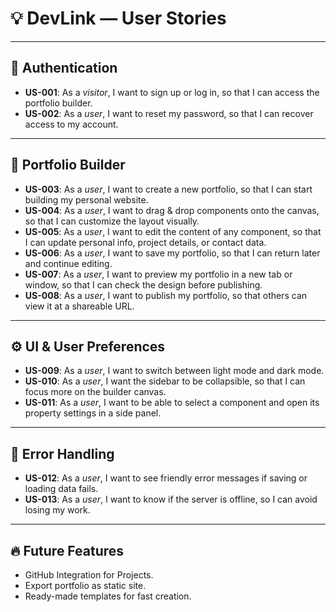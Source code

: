 # 💡 DevLink — User Stories

---

## 📌 Authentication

- **US-001**: As a _visitor_, I want to sign up or log in, so that I can access the portfolio builder.
- **US-002**: As a _user_, I want to reset my password, so that I can recover access to my account.

---

## 🎨 Portfolio Builder

- **US-003**: As a _user_, I want to create a new portfolio, so that I can start building my personal website.
- **US-004**: As a _user_, I want to drag & drop components onto the canvas, so that I can customize the layout visually.
- **US-005**: As a _user_, I want to edit the content of any component, so that I can update personal info, project details, or contact data.
- **US-006**: As a _user_, I want to save my portfolio, so that I can return later and continue editing.
- **US-007**: As a _user_, I want to preview my portfolio in a new tab or window, so that I can check the design before publishing.
- **US-008**: As a _user_, I want to publish my portfolio, so that others can view it at a shareable URL.

---

## ⚙️ UI & User Preferences

- **US-009**: As a _user_, I want to switch between light mode and dark mode.
- **US-010**: As a _user_, I want the sidebar to be collapsible, so that I can focus more on the builder canvas.
- **US-011**: As a _user_, I want to be able to select a component and open its property settings in a side panel.

---

## 🐛 Error Handling

- **US-012**: As a _user_, I want to see friendly error messages if saving or loading data fails.
- **US-013**: As a _user_, I want to know if the server is offline, so I can avoid losing my work.

---

## 🔥 Future Features

- GitHub Integration for Projects.
- Export portfolio as static site.
- Ready-made templates for fast creation.
